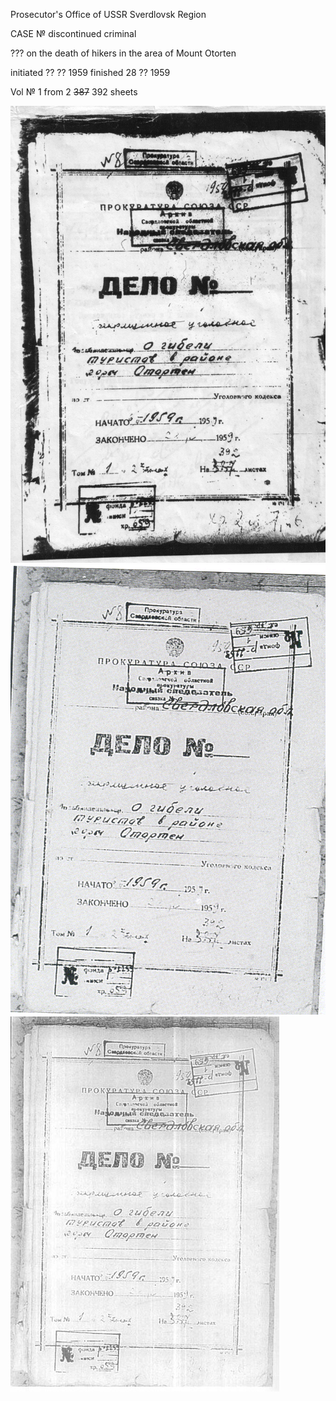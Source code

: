 Prosecutor's Office of USSR
Sverdlovsk Region

CASE №
discontinued criminal

??? on the death of hikers in the area of Mount Otorten

initiated ?? ?? 1959
finished 28 ?? 1959

Vol № 1 from 2 ~~387~~ 392 sheets

![original cover 1](/scan/vol_1/cover-original-01.jpg)
![original cover 2](/scan/vol_1/cover-original-02.png)
![original cover 3](/scan/vol_1/cover-original-03.jpg)
